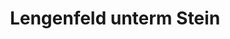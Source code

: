 ---
title: Lengenfeld unterm Stein
url: /lengenfeld-unterm-stein/
latitude: 51.213
longitude: 10.224
---